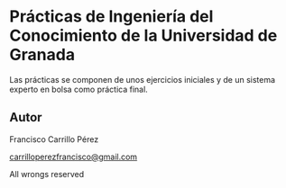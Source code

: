 # Prácticas de Ingeniería del Conocimiento de la Universidad de Granada

Las prácticas se componen de unos ejercicios iniciales y de un sistema experto en bolsa como práctica final.

## Autor

Francisco Carrillo Pérez

carrilloperezfrancisco@gmail.com

All wrongs reserved
